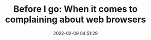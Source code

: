---
date: 2022-02-09 04:51:29
link:
  source: pocket
  source_url: https://getpocket.com
  text: 'Before I go: When it comes to complaining about web browsers'
  url: https://daverupert.com/2022/02/complaining-about-web-browsers
source: pocket
syndicated:
- type: pocket
  url: https://daverupert.com/2022/02/complaining-about-web-browsers
- type: mastodon
  url: https://mastodon.technology/users/roytang/statuses/107766253204378695
- type: twitter
  url: https://twitter.com/roytang/status/1491274516903120898/
title: 'Before I go: When it comes to complaining about web browsers'
---